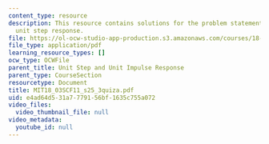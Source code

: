 ```yaml
---
content_type: resource
description: This resource contains solutions for the problem statements related to
  unit step response.
file: https://ol-ocw-studio-app-production.s3.amazonaws.com/courses/18-03sc-differential-equations-fall-2011/e4ad64d531a7779156bf1635c755a072_MIT18_03SCF11_s25_3quiza.pdf
file_type: application/pdf
learning_resource_types: []
ocw_type: OCWFile
parent_title: Unit Step and Unit Impulse Response
parent_type: CourseSection
resourcetype: Document
title: MIT18_03SCF11_s25_3quiza.pdf
uid: e4ad64d5-31a7-7791-56bf-1635c755a072
video_files:
  video_thumbnail_file: null
video_metadata:
  youtube_id: null
---
```

